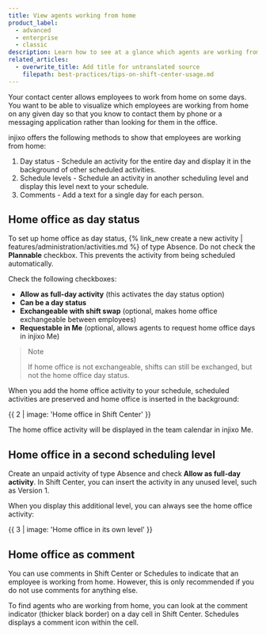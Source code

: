 ```yaml
---
title: View agents working from home
product_label:
  - advanced
  - enterprise
  - classic
description: Learn how to see at a glance which agents are working from home on a given day.
related_articles:
  - overwrite_title: Add title for untranslated source
    filepath: best-practices/tips-on-shift-center-usage.md
---
```


<!-- not sure about essentials -->

Your contact center allows employees to work from home on some days. You want to be able to visualize which employees are working from home on any given day so that you know to contact them by phone or a messaging application rather than looking for them in the office.

injixo offers the following methods to show that employees are working from home:

1. Day status - Schedule an activity for the entire day and display it in the background of other scheduled activities.
2. Schedule levels - Schedule an activity in another scheduling level and display this level next to your schedule.
3. Comments - Add a text for a single day for each person.  

## Home office as day status

To set up home office as day status, {% link_new create a new activity | features/administration/activities.md %} of type Absence. Do not check the **Plannable** checkbox. This prevents the activity from being scheduled automatically.


Check the following checkboxes:

- **Allow as full-day activity** (this activates the day status option)
- **Can be a day status**
- **Exchangeable with shift swap** (optional, makes home office exchangeable between employees)
- **Requestable in Me** (optional, allows agents to request home office days in injixo Me)

> Note
>
> If home office is not exchangeable, shifts can still be exchanged, but not the home office day status.

When you add the home office activity to your schedule, scheduled activities are preserved and home office is inserted in the background:

{{ 2 | image: 'Home office in Shift Center' }}

The home office activity will be displayed in the team calendar in injixo Me. <!-- See https://github.com/ivx/injixo/issues/19396#issuecomment-924892178 -->

## Home office in a second scheduling level

Create an unpaid activity of type Absence and check **Allow as full-day activity**. In Shift Center, you can insert the activity in any unused level, such as Version 1.

When you display this additional level, you can always see the home office activity:

{{ 3 | image: 'Home office in its own level' }}

## Home office as comment

You can use comments in Shift Center or Schedules to indicate that an employee is working from home. However, this is only recommended if you do not use comments for anything else.

To find agents who are working from home, you can look at the comment indicator (thicker black border) on a day cell in Shift Center. Schedules displays a comment icon within the cell.
